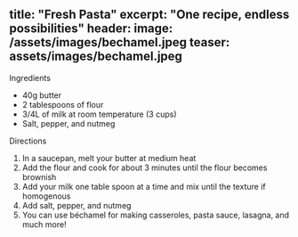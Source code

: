 title: "Fresh Pasta"
excerpt: "One recipe, endless possibilities"
header:
  image: /assets/images/bechamel.jpeg
  teaser: assets/images/bechamel.jpeg
---
Ingredients

* 40g butter
* 2 tablespoons of flour 
* 3/4L of milk at room temperature (3 cups)
* Salt, pepper, and nutmeg

Directions

1. In a saucepan, melt your butter at medium heat 
2. Add the flour and cook for about 3 minutes until the flour becomes brownish 
3. Add your milk one table spoon at a time and mix until the texture if homogenous 
4. Add salt, pepper, and nutmeg
5. You can use béchamel for making casseroles, pasta sauce, lasagna, and much more!
